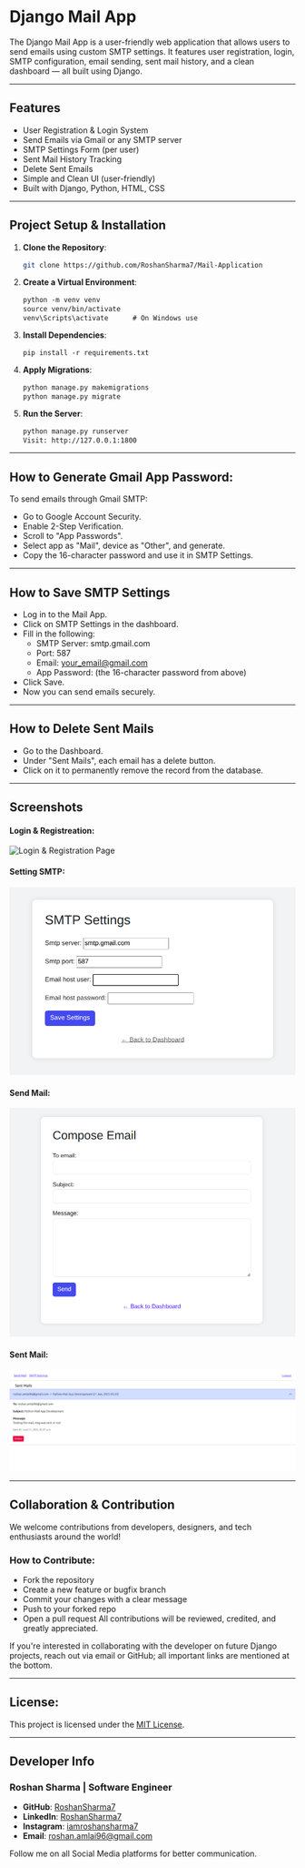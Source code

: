 # Django Mail App

The Django Mail App is a user-friendly web application that allows users to send emails using custom SMTP settings. It features user registration, login, SMTP configuration, email sending, sent mail history, and a clean dashboard — all built using Django.

---

## Features

-  User Registration & Login System
-  Send Emails via Gmail or any SMTP server
-  SMTP Settings Form (per user)
-  Sent Mail History Tracking
-  Delete Sent Emails
-  Simple and Clean UI (user-friendly)
-  Built with Django, Python, HTML, CSS

---

## Project Setup & Installation

1. **Clone the Repository**:
   ```bash
   git clone https://github.com/RoshanSharma7/Mail-Application
   ```

2. **Create a Virtual Environment**:
   ```
   python -m venv venv
   source venv/bin/activate  
   venv\Scripts\activate      # On Windows use
   ```

3. **Install Dependencies**:
   ```
   pip install -r requirements.txt
   ```

4. **Apply Migrations**:
   ```
   python manage.py makemigrations
   python manage.py migrate
   ```

5. **Run the Server**:
   ```
   python manage.py runserver
   Visit: http://127.0.0.1:1800
   ```

 ---

 ## How to Generate Gmail App Password:
 To send emails through Gmail SMTP:

- Go to Google Account Security.
- Enable 2-Step Verification.
- Scroll to "App Passwords".
- Select app as "Mail", device as "Other", and generate.
- Copy the 16-character password and use it in SMTP Settings.

---

## How to Save SMTP Settings
- Log in to the Mail App.
- Click on SMTP Settings in the dashboard.
- Fill in the following:
  - SMTP Server: smtp.gmail.com
  - Port: 587
  - Email: your_email@gmail.com
  - App Password: (the 16-character password from above)
- Click Save.
- Now you can send emails securely.

---

## How to Delete Sent Mails
- Go to the Dashboard.
- Under "Sent Mails", each email has a delete button.
- Click on it to permanently remove the record from the database.

---

## Screenshots
#### Login & Registreation:
![Login & Registration Page](mailapp/mail/templates/screenshorts/log&register.png)

#### Setting SMTP:
![smtp page](mailapp/mail/templates/screenshorts/smtp.png)

#### Send Mail:
![send_mail page](mailapp/mail/templates/screenshorts/send_mail.png)

#### Sent Mail:
![Sent_mail page](mailapp/mail/templates/screenshorts/Sent_mail.png)

---

## Collaboration & Contribution
We welcome contributions from developers, designers, and tech enthusiasts around the world!

### How to Contribute:
- Fork the repository
- Create a new feature or bugfix branch
- Commit your changes with a clear message
- Push to your forked repo
- Open a pull request
All contributions will be reviewed, credited, and greatly appreciated.

If you're interested in collaborating with the developer on future Django projects, reach out via email or GitHub; all important links are mentioned at the bottom.

---

## License:

This project is licensed under the [MIT License](https://github.com/RoshanSharma7/Mail-Application/blob/main/License.md).

---

## Developer Info
### Roshan Sharma | Software Engineer 
- **GitHub**: [RoshanSharma7](https://github.com/RoshanSharma7)
- **LinkedIn**: [RoshanSharma7](https://www.linkedin.com/in/roshan-sharma7)
- **Instagram**: [iamroshansharma7](https://www.instagram.com/iamroshansharma7/)
- **Email**: roshan.amlai96@gmail.com

Follow me on all Social Media platforms for better communication.
   
